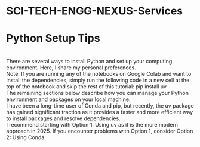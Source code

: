 # SCI-TECH-ENGG-NEXUS-Services
# Python Setup Tips
<br>
There are several ways to install Python and set up your computing environment. Here, I share my personal preferences.
<br>
Note: If you are running any of the notebooks on Google Colab and want to install the dependencies, simply run the following code in a new cell at the top of the notebook and skip the rest of this tutorial: pip install uv
<br>
The remaining sections below describe how you can manage your Python environment and packages on your local machine.
<br>
I have been a long-time user of Conda and pip, but recently, the uv package has gained significant traction as it provides a faster and more efficient way to install packages and resolve dependencies.
<br>
I recommend starting with Option 1: Using uv as it is the more modern approach in 2025. If you encounter problems with Option 1, consider Option 2: Using Conda.
